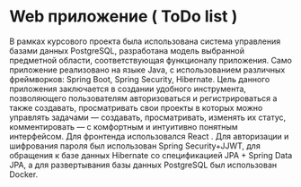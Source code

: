 # Web приложение ( ToDo list )
В рамках курсового проекта была использована система 
управления базами данных PostgreSQL, разработана модель 
выбранной предметной области, соответствующая функционалу 
приложения. Само приложение реализовано на языке Java, с 
использованием различных фреймворков: Spring Boot, Spring Security, 
Hibernate. Цель данного приложения заключается в создании 
удобного инструмента, позволяющего пользователям авторизоваться 
и регистрироваться а также создавать, просматривать свои проекты в которых можно управлять задачами — 
создавать, просматривать, изменять их статус, комментировать — с 
комфортным и интуитивно понятным интерфейсом. Для фронтенда использовался React
. Для авторизации и шифрования пароля был 
использован Spring Security+JJWT, для обращения к базе данных 
Hibernate cо спецификацией JPA + Spring Data JPA, а для 
развертывания базы данных PostgreSQL был использован Docker.
